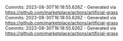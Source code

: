 Commits: 2023-08-30T16:18:55.626Z - Generated via https://github.com/marketplace/actions/artificial-grass
<br>
Commits: 2023-08-30T16:18:55.626Z - Generated via https://github.com/marketplace/actions/artificial-grass
<br>
Commits: 2023-08-30T16:18:55.626Z - Generated via https://github.com/marketplace/actions/artificial-grass
<br>
